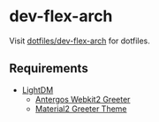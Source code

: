 # dev-flex-arch
Visit
[dotfiles/dev-flex-arch](https://github.com/synackd/dotfiles/tree/dev-flex-arch) for
dotfiles.

## Requirements
* [LightDM](https://www.freedesktop.org/wiki/Software/LightDM/)
    * [Antergos Webkit2 Greeter](https://github.com/Antergos/web-greeter)
    * [Material2 Greeter Theme](https://github.com/FallingSnow/lightdm-webkit2-material2)
